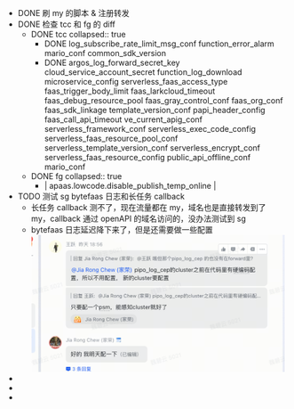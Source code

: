- DONE 刷 my 的脚本 & 注册转发
- DONE 检查 tcc 和 fg 的 diff
	- DONE tcc
	  collapsed:: true
		- DONE log_subscribe_rate_limit_msg_conf 
		   function_error_alarm 
		   mario_conf 
		   common_sdk_version
		- DONE argos_log_forward_secret_key
		  cloud_service_account_secret
		  function_log_download
		  microservice_config
		  serverless_faas_access_type
		  faas_trigger_body_limit
		  faas_larkcloud_timeout
		  faas_debug_resource_pool
		  faas_gray_control_conf
		  faas_org_conf
		  faas_sdk_linkage
		  template_version_conf
		  papi_header_config
		  faas_call_api_timeout
		  ve_current_apig_conf
		  serverless_framework_conf
		  serverless_exec_code_config
		  serverless_faas_resource_pool_conf
		  serverless_template_version_conf
		  serverless_encrypt_conf
		  serverless_faas_resource_config
		  public_api_offline_conf
		  mario_conf
	- DONE fg
	  collapsed:: true
		- | apaas.lowcode.disable_publish_temp_online |
- TODO 测试 sg bytefaas 日志和长任务 callback
	- 长任务 callback 测不了，现在流量都在 my，域名也是直接转发到了 my，callback 通过 openAPI 的域名访问的，没办法测试到 sg
	- bytefaas 日志延迟降下来了，但是还需要做一些配置 ![image.png](../assets/image_1729233436441_0.png)
-
-
-